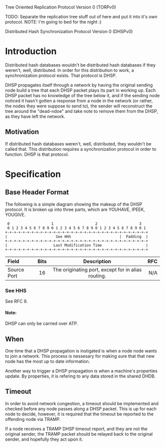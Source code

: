 Tree Oriented Replication Protocol Version 0 (TORPv0)

TODO: Separate the replication tree stuff out of here and put it into it's own protocol.
NOTE: I'm going to bed for the night :)

Distributed Hash Synchronization Protocol Version 0 (DHSPv0)

# Introduction
Distributed hash databases wouldn't be distributed hash databases if they weren't, well,
distributed. In order for this distribution to work, a synchronization protocol exists.
That protocol is DHSP.

DHSP propagates itself through a network by having the original sending node build a tree
that each DHSP packet plays its part in working up. Each DHSP packet has no knowledge of
the tree below it, and if the sending node noticed it hasn't gotten a response from a node
in the network (or rather, the nodes they were suppose to send to), the sender will reconstruct
the tree around the "dead-ndoe" and take note to remove them from the DHSP, as they have left
the network.

## Motivation
If distributed hash databases weren't, well, distributed, they wouldn't be called that.
This distribution requires a synchronization protocol in order to function. DHSP is that
protocol.

# Specification

## Base Header Format
The following is a simple diagram showing the makeup of the DHSP protocol. It is broken up
into three parts, which are YOUHAVE, IPEEK, YOUGIVE.

~~~
 0                   1                   2                   3
 0 1 2 3 4 5 6 7 8 9 0 1 2 3 4 5 6 7 8 9 0 1 2 3 4 5 6 7 8 9 0 1
+-+-+-+-+-+-+-+-+-+-+-+-+-+-+-+-+-+-+-+-+-+-+-+-+-+-+-+-+-+-+-+-+
|                      See HHS                      |  Padding  |
+-+-+-+-+-+-+-+-+-+-+-+-+-+-+-+-+-+-+-+-+-+-+-+-+-+-+-+-+-+-+-+-+
|                     Last Modification Time                    |
+-+-+-+-+-+-+-+-+-+-+-+-+-+-+-+-+-+-+-+-+-+-+-+-+-+-+-+-+-+-+-+-+
~~~

| Field | Bits | Description | RFC |
| :---- | :--: | :---------: | --: |
| Source Port | 16 | The originating port, except for in alias routing. | N/A |

### See HHS
See RFC 9.

#### Note:
DHSP can only be carried over ATP.

## When
One time that a DHSP propagation is instigated is when a node node wants to join a network.
This process is nessesary for making sure that that new node has the most up to date information.

Another way to trigger a DHSP propagation is when a machine's properties update. By properties,
it is refering to any data stored in the shared DHDB.

## Timeout
In order to avoid network congestion, a timeout should be implemented and checked before any
node passes along a DHSP packet. This is up for each node to decide, however, it is required
that the timeout be reported to the offending node via TRAMP.

If a node receives a TRAMP DHSP timeout report, and they are not the original sender, the TRAMP
packet should be relayed back to the original sender, and hopefully they act upon it.

